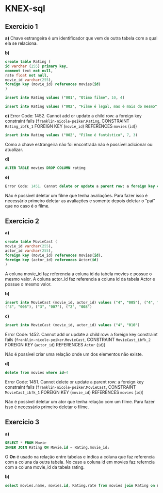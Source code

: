 # KNEX-sql

## Exercicio 1

**a)** Chave estrangeira é um identificador que vem de outra tabela com a qual ela se relaciona.

**b)**

```sql
create table Rating (
id varchar (255) primary key,
comment text not null,
rate float not null,
movie_id varchar(255),
foreign key (movie_id) references movies(id)
)
```

```sql
insert into Rating values ("001", "Otimo filme", 10, 4)

insert into Rating values ("002", "Filme é legal, mas é mais do mesmo", 7, 3)
```

**c)**
Error Code: 1452. Cannot add or update a child row: a foreign key constraint fails (`franklin-nicole-peiker`.`Rating`, CONSTRAINT `Rating_ibfk_1` FOREIGN KEY (`movie_id`) REFERENCES `movies` (`id`))

```sql
insert into Rating values ("002", "Filme é fantástico", 7, 3)
```

Como a chave estrangeira não foi encontrada não é possível adicionar ou atualizar.

**d)**

```sql
ALTER TABLE movies DROP COLUMN rating
```

**e)**

```sql
Error Code: 1451. Cannot delete or update a parent row: a foreign key constraint fails (`franklin-nicole-peiker`.`Rating`, CONSTRAINT `Rating_ibfk_1` FOREIGN KEY (`movie_id`) REFERENCES `movies` (`id`))
```

Não é possível deletar um filme que tenha avaliações. Para fazer isso é necessário primeiro deletar as avaliações e somente depois deletar o "pai" que no caso é o filme.

## Exercicio 2

**a)**

```sql
create table MovieCast (
movie_id varchar(255),
actor_id varchar(255),
foreign key (movie_id) references movies(id),
foreign key (actor_id) references Actor(id)
)
```

A coluna movie_id faz referencia a coluna id da tabela movies e possue o mesmo valor. A coluna actor_id faz referencia a coluna id da tabela Actor e possue o mesmo valor.

**b)**

```sql
insert into MovieCast (movie_id, actor_id) values ("4", "005"), ("4", "001"), ("4", "004"),
("3", "005"), ("3", "007"), ("2", "008")
```

**c)**

```sql
insert into MovieCast (movie_id, actor_id) values ("4", "010")
```

Error Code: 1452. Cannot add or update a child row: a foreign key constraint fails (`franklin-nicole-peiker`.`MovieCast`, CONSTRAINT `MovieCast_ibfk_2` FOREIGN KEY (`actor_id`) REFERENCES `Actor` (`id`))

Não é possível criar uma relação onde um dos elementos não existe.

**d)**

```sql
delete from movies where id=4
```

Error Code: 1451. Cannot delete or update a parent row: a foreign key constraint fails (`franklin-nicole-peiker`.`MovieCast`, CONSTRAINT `MovieCast_ibfk_1` FOREIGN KEY (`movie_id`) REFERENCES `movies` (`id`))

Não é possível deletar um ator que tenha relação com um filme. Para fazer isso é necessário primeiro deletar o filme.

## Exercicio 3

**a)**

```sql
SELECT * FROM Movie
INNER JOIN Rating ON Movie.id = Rating.movie_id;
```

O **On** é usado na relação entre tabelas e indica a coluna que faz referencia com a coluna da outra tabela. No caso a coluna id em movies faz referncia com a coluna movie_id da tabela rating.

**b)**

```sql
select movies.name, movies.id, Rating.rate from movies join Rating on movies.id = Rating.movie_id
```
